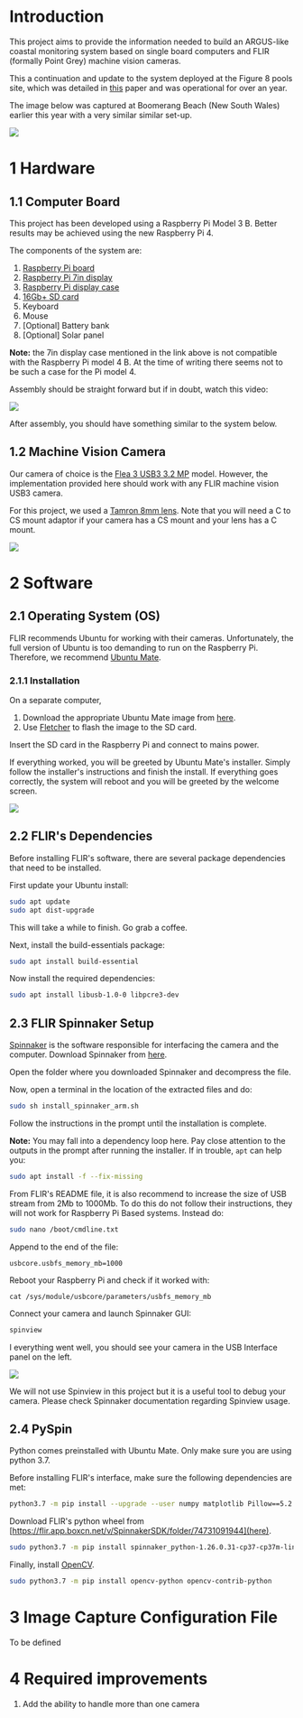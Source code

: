 # Introduction

This project aims to provide the information needed to build an ARGUS-like
coastal monitoring system based on single board computers and FLIR
(formally Point Grey) machine vision cameras.

This a continuation and update to the system deployed at the Figure 8 pools
site, which was detailed in [this](https://www.mdpi.com/2072-4292/10/1/11) paper and was operational for over an year.

The image below was captured at Boomerang Beach (New South Wales) earlier this year with a very similar similar set-up.

![](doc/boomerang.jpg)

# 1 Hardware

## 1.1 Computer Board

This project has been developed using a Raspberry Pi Model 3 B. Better results
may be achieved using the new Raspberry Pi 4.

The components of the system are:
1. [Raspberry Pi board](https://www.raspberrypi.org/products/raspberry-pi-4-model-b/)
2. [Raspberry Pi 7in display](https://www.raspberrypi.org/products/raspberry-pi-touch-display/)
3. [Raspberry Pi display case](https://thepihut.com/products/raspberry-pi-7-touchscreen-display-case-white)
4. [16Gb+ SD card](https://www.raspberrypi.org/documentation/installation/sd-cards.md)
5. Keyboard
6. Mouse
7. [Optional] Battery bank
7. [Optional] Solar panel

**Note:** the 7in display case mentioned in the link above is not compatible with the
Raspberry Pi model 4 B. At the time of writing there seems not to be such a case
for the Pi model 4.

Assembly should be straight forward but if in doubt, watch this video:

[![](doc/SettingupyourRaspberryPi.png)](https://www.raspberrypi.org/help/quick-start-guide/2/)

After assembly, you should have something similar to the system below.

## 1.2 Machine Vision Camera

Our camera of choice is the [Flea 3 USB3 3.2 MP](https://www.flir.com/products/flea3-usb3/) model. However, the implementation provided here should work with any FLIR machine
vision USB3 camera.

For this project, we used a [Tamron 8mm lens](https://www.flir.fr/products/tamron-8mm-11.8inch-c-mount-lens/). Note that you will need a C to CS mount adaptor if your camera has a CS mount and your lens has a C mount.

![](doc/full_system.png)


# 2 Software

## 2.1 Operating System (OS)

FLIR recommends Ubuntu for working with their cameras. Unfortunately,
the full version of Ubuntu is too demanding to run on the Raspberry Pi.
Therefore, we recommend [Ubuntu Mate](https://www.google.com).

### 2.1.1 Installation

On a separate computer,

1. Download the appropriate Ubuntu Mate image from [here](https://ubuntu-mate.org/raspberry-pi).
2. Use [Fletcher](https://www.balena.io/etcher/) to flash the image to the SD card.

Insert the SD card in the Raspberry Pi and connect to mains power.

If everything worked, you will be greeted by Ubuntu Mate's installer. Simply
follow the installer's instructions and finish the install. If everything goes
correctly, the system will reboot and you will be greeted by the welcome screen.

![](doc/mate_welcome.png)

## 2.2 FLIR's Dependencies

Before installing FLIR's software, there are several package dependencies that
need to be installed.

First update your Ubuntu install:

```bash
sudo apt update
sudo apt dist-upgrade
```
This will take a while to finish. Go grab a coffee.

Next, install the build-essentials package:

```bash
sudo apt install build-essential
```

Now install the required dependencies:

```bash
sudo apt install libusb-1.0-0 libpcre3-dev
```

## 2.3 FLIR Spinnaker Setup

[Spinnaker](https://www.flir.com/products/spinnaker-sdk/) is the software responsible for interfacing the camera and the computer.
Download Spinnaker from [here](https://flir.app.boxcn.net/v/SpinnakerSDK).

Open the folder where you downloaded Spinnaker and decompress the file.

Now, open a terminal in the location of the extracted files and do:
```bash
sudo sh install_spinnaker_arm.sh
```

Follow the instructions in the prompt until the installation is complete.

**Note:** You may fall into a dependency loop here. Pay close attention to
the outputs in the prompt after running the installer. If in trouble, `apt`
can help you:

```bash
sudo apt install -f --fix-missing
```

From FLIR's README file, it is also recommend to increase the size of USB stream
from 2Mb to 1000Mb. To do this do not follow their instructions, they will
not work for Raspberry Pi Based systems. Instead do:

```bash
sudo nano /boot/cmdline.txt
```

Append to the end of the file:

```
usbcore.usbfs_memory_mb=1000
```
Reboot your Raspberry Pi and check if it worked with:

```
cat /sys/module/usbcore/parameters/usbfs_memory_mb
```

Connect your camera and launch Spinnaker GUI:

```bash
spinview
```

I everything went well, you should see your camera in the USB Interface panel
on the left.

![](doc/spinview.png)

We will not use Spinview in this project but it is a useful tool to debug your camera. Please check Spinnaker documentation regarding Spinview usage.

## 2.4 PySpin

Python comes preinstalled with Ubuntu Mate. Only make sure you are using python 3.7.

Before installing FLIR's interface, make sure the following dependencies are met:

```bash
python3.7 -m pip install --upgrade --user numpy matplotlib Pillow==5.2.0
```

Download FLIR's python wheel from [https://flir.app.boxcn.net/v/SpinnakerSDK/folder/74731091944](here).

```bash
sudo python3.7 -m pip install spinnaker_python-1.26.0.31-cp37-cp37m-linux_aarch64.whl
```

Finally, install [OpenCV](https://pypi.org/project/opencv-python/).

```bash
sudo python3.7 -m pip install opencv-python opencv-contrib-python
```


# 3 Image Capture Configuration File

To be defined

# 4 Required improvements

1. Add the ability to handle more than one camera
